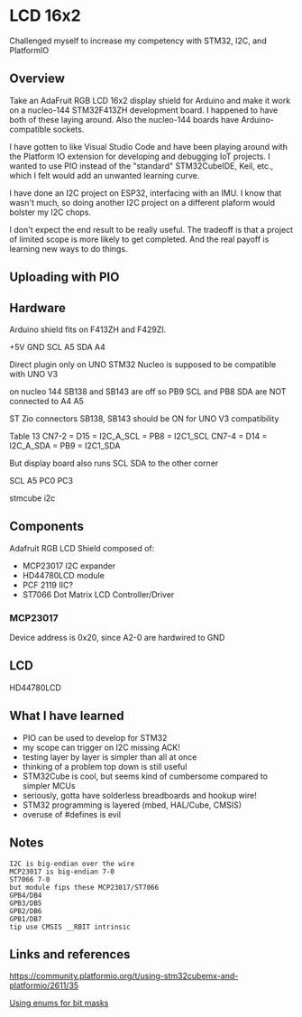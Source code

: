 # LCD 16x2
Challenged myself to increase my competency with STM32, I2C, and PlatformIO

## Overview
Take an AdaFruit RGB LCD 16x2 display shield for Arduino and make it
work on a nucleo-144 STM32F413ZH development board.
I happened to have both of these laying around.
Also the nucleo-144 boards have Arduino-compatible sockets.

I have gotten to like Visual Studio Code and have been playing around with the 
Platform IO extension for developing and debugging IoT projects.
I wanted to use PIO instead of the "standard" STM32CubeIDE, Keil, etc., which I felt would add an unwanted learning curve.

I have done an I2C project on ESP32, interfacing with an IMU.
I know that wasn't much, so doing another I2C project on a different plaform
would bolster my I2C chops.

I don't expect the end result to be really useful.
The tradeoff is that a project of limited scope is more likely to get completed.
And the real payoff is learning new ways to do things.

## Uploading with PIO


## Hardware
Arduino shield fits on F413ZH and F429ZI.

+5V
GND
SCL A5
SDA A4

Direct plugin only on UNO
STM32 Nucleo is supposed to be compatible with UNO V3

on nucleo 144
SB138 and SB143 are off
so PB9 SCL and PB8 SDA are NOT connected to A4 A5

ST Zio connectors
SB138, SB143 should be ON for UNO V3 compatibility

Table 13
CN7-2 = D15 = I2C_A_SCL = PB8 = I2C1_SCL
CN7-4 = D14 = I2C_A_SDA = PB9 = I2C1_SDA

But display board also runs SCL SDA to the other corner

SCL A5 PC0 PC3

stmcube i2c

## Components
Adafruit RGB LCD Shield composed of:
- MCP23017 I2C expander
- HD44780LCD module
- PCF 2119 IIC?
- ST7066 Dot Matrix LCD Controller/Driver

### MCP23017
Device address is 0x20, since A2-0 are hardwired to GND

## LCD
HD44780LCD

## What I have learned
- PIO can be used to develop for STM32
- my scope can trigger on I2C missing ACK!
- testing layer by layer is simpler than all at once
- thinking of a problem top down is still useful
- STM32Cube is cool, but seems kind of cumbersome compared to simpler MCUs
- seriously, gotta have solderless breadboards and hookup wire!
- STM32 programming is layered (mbed, HAL/Cube, CMSIS)
- overuse of #defines is evil

## Notes
```
I2C is big-endian over the wire
MCP23017 is big-endian 7-0
ST7066 7-0
but module fips these MCP23017/ST7066
GPB4/DB4
GPB3/DB5
GPB2/DB6
GPB1/DB7
tip use CMSIS __RBIT intrinsic
```

## Links and references
https://community.platformio.org/t/using-stm32cubemx-and-platformio/2611/35

[Using enums for bit masks](https://wiggling-bits.net/using-enum-classes-as-type-safe-bitmasks/)
